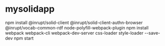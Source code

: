 # mysolidapp
npm install @inrupt/solid-client @inrupt/solid-client-authn-browser @inrupt/vocab-common-rdf node-polyfill-webpack-plugin
npm install webpack webpack-cli webpack-dev-server css-loader style-loader  --save-dev
npm start